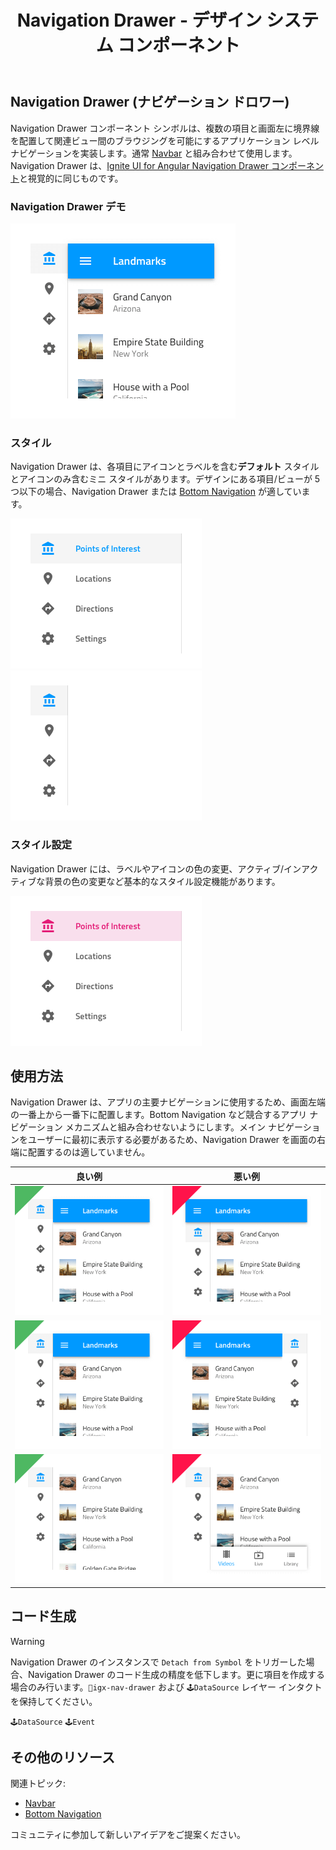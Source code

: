 ﻿---
title: Navigation Drawer - デザイン システム コンポーネント
_description: Navigation Drawer コンポーネント シンボルは、アプリケーション レベルでシンプルおよび複雑なナビゲーションのデザインをサポートします。
_keywords: デザイン システム, Sketch, Ignite UI for Angular, コンポーネント, UI ライブラリ, ウィジェット
_language: ja
---

## Navigation Drawer (ナビゲーション ドロワー)

Navigation Drawer コンポーネント シンボルは、複数の項目と画面左に境界線を配置して関連ビュー間のブラウジングを可能にするアプリケーション レベル ナビゲーションを実装します。通常 [Navbar](navbar.md) と組み合わせて使用します。 Navigation Drawer は、[Ignite UI for Angular Navigation Drawer コンポーネント](https://jp.infragistics.com/products/ignite-ui-angular/angular/components/navdrawer.html)と視覚的に同じものです。

### Navigation Drawer デモ

<img class="responsive-img" src="../images/nav-drawer_demo.png" srcset="../images/nav-drawer_demo@2x.png 2x" />

### スタイル

Navigation Drawer は、各項目にアイコンとラベルを含む**デフォルト** スタイルとアイコンのみ含むミニ スタイルがあります。デザインにある項目/ビューが 5 つ以下の場合、Navigation Drawer または [Bottom Navigation](bottom-nav.md) が適しています。

<img class="responsive-img" src="../images/nav-drawer_default.png" srcset="../images/nav-drawer_default@2x.png 2x" />
<img class="responsive-img" src="../images/nav-drawer_mini.png" srcset="../images/nav-drawer_mini@2x.png 2x" />

### スタイル設定

Navigation Drawer には、ラベルやアイコンの色の変更、アクティブ/インアクティブな背景の色の変更など基本的なスタイル設定機能があります。

<img class="responsive-img" src="../images/nav-drawer_styling.png" srcset="../images/nav-drawer_styling@2x.png 2x" />

## 使用方法

Navigation Drawer は、アプリの主要ナビゲーションに使用するため、画面左端の一番上から一番下に配置します。Bottom Navigation など競合するアプリ ナビゲーション メカニズムと組み合わせないようにします。メイン ナビゲーションをユーザーに最初に表示する必要があるため、Navigation Drawer を画面の右端に配置するのは適していません。

| 良い例                                | 悪い例                               |
| --------------------------------- | ----------------------------------- |
| <img class="responsive-img" src="../images/nav-drawer_do1.png" srcset="../images/nav-drawer_do1@2x.png 2x" /> | <img class="responsive-img" src="../images/nav-drawer_dont1.png" srcset="../images/nav-drawer_dont1@2x.png 2x" /> |
| <img class="responsive-img" src="../images/nav-drawer_do2.png" srcset="../images/nav-drawer_do2@2x.png 2x" /> | <img class="responsive-img" src="../images/nav-drawer_dont2.png" srcset="../images/nav-drawer_dont2@2x.png 2x" /> |
| <img class="responsive-img" src="../images/nav-drawer_do3.png" srcset="../images/nav-drawer_do3@2x.png 2x" /> | <img class="responsive-img" src="../images/nav-drawer_dont3.png" srcset="../images/nav-drawer_dont3@2x.png 2x" /> |

## コード生成

> [!WARNING]
> Navigation Drawer のインスタンスで `Detach from Symbol` をトリガーした場合、Navigation Drawer のコード生成の精度を低下します。更に項目を作成する場合のみ行います。`🚫igx-nav-drawer` および `🕹️DataSource` レイヤー インタクトを保持してください。

`🕹️DataSource`
`🕹️Event`

## その他のリソース

関連トピック:

- [Navbar](navbar.md)
- [Bottom Navigation](bottom-nav.md)
  <div class="divider--half"></div>

コミュニティに参加して新しいアイデアをご提案ください。


